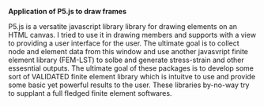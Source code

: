 **Application of P5.js to draw frames**

P5.js is a versatite javascript library library for drawing elements on an HTML canvas. I tried to use it in drawing members and supports
with a view to providing a user interface for the user. The ultimate goal is to collect node and element data from this window and use another javasvript finite element
library (FEM-LST) to solbe and generate stress-strain and other essesntial outputs. The ultimate goal of these packages is to develop some sort of VALIDATED finite element
library which is intuitve to use and provide some basic yet powerful results to the user. These libraries by-no-way try to supplant a full fledged finite element softwares.